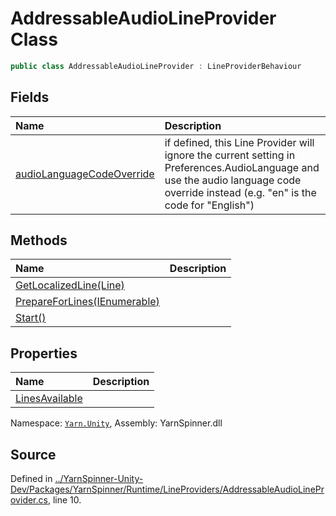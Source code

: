 # AddressableAudioLineProvider Class


```csharp
public class AddressableAudioLineProvider : LineProviderBehaviour
```



## Fields
|Name|Description|
|:---|:---|
|[audioLanguageCodeOverride](/api/csharp/yarn.unity/addressableaudiolineprovider.audiolanguagecodeoverride.md)|if defined, this Line Provider will ignore the current setting in Preferences.AudioLanguage and use the audio language code override instead (e.g. "en" is the code for "English")|
## Methods
|Name|Description|
|:---|:---|
|[GetLocalizedLine(Line)](/api/csharp/yarn.unity/addressableaudiolineprovider.getlocalizedline-line-.md)||
|[PrepareForLines(IEnumerable<String>)](/api/csharp/yarn.unity/addressableaudiolineprovider.prepareforlines-ienumerable-system.string--.md)||
|[Start()](/api/csharp/yarn.unity/addressableaudiolineprovider.start.md)||
## Properties
|Name|Description|
|:---|:---|
|[LinesAvailable](/api/csharp/yarn.unity/addressableaudiolineprovider.linesavailable.md)||
<div class="class-metadata">

Namespace: [`Yarn.Unity`](/api/csharp/yarn.unity/README.md), Assembly: YarnSpinner.dll
</div>

## Source
Defined in [../YarnSpinner-Unity-Dev/Packages/YarnSpinner/Runtime/LineProviders/AddressableAudioLineProvider.cs](https://github.com/YarnSpinnerTool/YarnSpinner-Unity//blob/develop/Runtime/LineProviders/AddressableAudioLineProvider.cs#L10), line 10.
